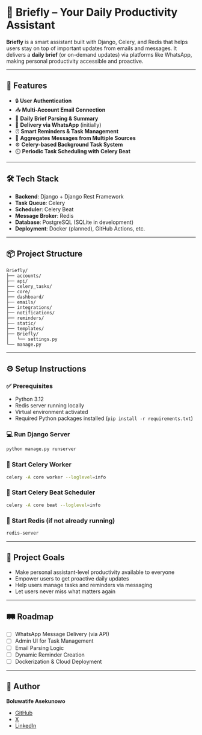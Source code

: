 # 🧠 Briefly – Your Daily Productivity Assistant

**Briefly** is a smart assistant built with Django, Celery, and Redis that helps users stay on top of important updates from emails and messages. It delivers a **daily brief** (or on-demand updates) via platforms like WhatsApp, making personal productivity accessible and proactive.

---

## 🚀 Features

- 🔒 **User Authentication**
- 📥 **Multi-Account Email Connection**
- 🧾 **Daily Brief Parsing & Summary**
- 💬 **Delivery via WhatsApp** (initially)
- ⏰ **Smart Reminders & Task Management**
- 📣 **Aggregates Messages from Multiple Sources**
- ⚙️ **Celery-based Background Task System**
- ⏲️ **Periodic Task Scheduling with Celery Beat**

---

## 🛠️ Tech Stack

- **Backend**: Django + Django Rest Framework  
- **Task Queue**: Celery  
- **Scheduler**: Celery Beat  
- **Message Broker**: Redis  
- **Database**: PostgreSQL (SQLite in development)  
- **Deployment**: Docker (planned), GitHub Actions, etc.

---

## 📦 Project Structure

```
Briefly/
├── accounts/
├── api/
├── celery_tasks/
├── core/
├── dashboard/
├── emails/
├── integrations/
├── notifications/
├── reminders/
├── static/
├── templates/
├── Briefly/
│   └── settings.py
└── manage.py
```

---

## ⚙️ Setup Instructions

### ✅ Prerequisites

- Python 3.12  
- Redis server running locally  
- Virtual environment activated  
- Required Python packages installed (`pip install -r requirements.txt`)  

### 💻 Run Django Server

```bash
python manage.py runserver
```

### 🧵 Start Celery Worker

```bash
celery -A core worker --loglevel=info
```

### 🧠 Start Celery Beat Scheduler

```bash
celery -A core beat --loglevel=info
```

### 🔄 Start Redis (if not already running)

```bash
redis-server
```

---

## 🎯 Project Goals

- Make personal assistant-level productivity available to everyone  
- Empower users to get proactive daily updates  
- Help users manage tasks and reminders via messaging  
- Let users never miss what matters again  

---

## 🛤️ Roadmap

- [ ] WhatsApp Message Delivery (via API)  
- [ ] Admin UI for Task Management  
- [ ] Email Parsing Logic  
- [ ] Dynamic Reminder Creation  
- [ ] Dockerization & Cloud Deployment  

---

## 👤 Author

**Boluwatife Asekunowo**  
- [GitHub](https://github.com/BMAsekunowo)  
- [X](https://x.com/BMAsekunowo)  
- [LinkedIn](https://www.linkedin.com/in/boluwatife-asekunowo-60956133a/)